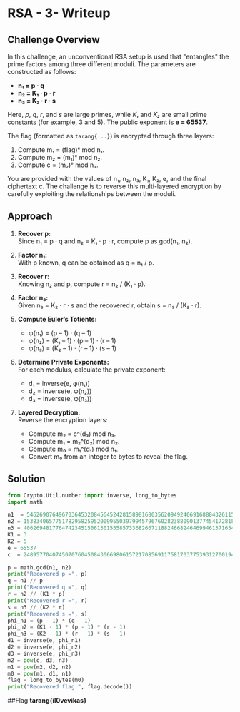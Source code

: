 # RSA - 3- Writeup

## Challenge Overview

In this challenge, an unconventional RSA setup is used that "entangles" the prime factors among three different moduli. The parameters are constructed as follows:

- **n₁ = p · q**
- **n₂ = K₁ · p · r**
- **n₃ = K₂ · r · s**

Here, *p*, *q*, *r*, and *s* are large primes, while *K₁* and *K₂* are small prime constants (for example, 3 and 5). The public exponent is **e = 65537**.

The flag (formatted as `tarang{...}`) is encrypted through three layers:
1. Compute m₁ = (flag)ᵉ mod n₁.
2. Compute m₂ = (m₁)ᵉ mod n₂.
3. Compute c = (m₂)ᵉ mod n₃.

You are provided with the values of n₁, n₂, n₃, K₁, K₂, e, and the final ciphertext c. The challenge is to reverse this multi-layered encryption by carefully exploiting the relationships between the moduli.

## Approach

1. **Recover p:**  
   Since n₁ = p · q and n₂ = K₁ · p · r, compute p as gcd(n₁, n₂).

2. **Factor n₁:**  
   With p known, q can be obtained as q = n₁ / p.

3. **Recover r:**  
   Knowing n₂ and p, compute r = n₂ / (K₁ · p).

4. **Factor n₃:**  
   Given n₃ = K₂ · r · s and the recovered r, obtain s = n₃ / (K₂ · r).

5. **Compute Euler’s Totients:**  
   - φ(n₁) = (p – 1) · (q – 1)
   - φ(n₂) = (K₁ – 1) · (p – 1) · (r – 1)
   - φ(n₃) = (K₂ – 1) · (r – 1) · (s – 1)

6. **Determine Private Exponents:**  
   For each modulus, calculate the private exponent:
   - d₁ = inverse(e, φ(n₁))
   - d₂ = inverse(e, φ(n₂))
   - d₃ = inverse(e, φ(n₃))

7. **Layered Decryption:**  
   Reverse the encryption layers:
   - Compute m₂ = c^(d₃) mod n₃.
   - Compute m₁ = m₂^(d₂) mod n₂.
   - Compute m₀ = m₁^(d₁) mod n₁.
   - Convert m₀ from an integer to bytes to reveal the flag.

## Solution

```python
from Crypto.Util.number import inverse, long_to_bytes
import math

n1  = 54626907649670364532084564524281589816803562094924069168884326115008447189498970169034885532606173081906251235177462497071879931331564177298834751734829475438261752248844512024582627115623717872936064767827395535930896975320927132129270924978098419084012688544397622689479512730561358570020861797396200138809
n2 = 153834065775178295825952009955039799457967602823880901377454172818760467728926990892782698749614306675015824705837370633975704713021674435884374655558327515327686964850554490639691754991421517410408320393747979183697746308655218107455649718030684307276729225097067925779115707829754353674613068633044120715099
n3 = 406269481776474234515061301555857336826671188246682464699461371654715032129558031398000505478333811101402881994011933062348880476815994992624769015353157292296665892161555472973500954380478050568773016486727491208717216066451246938715112200151294011455263764977775208595512953400607663683247037079807676898585
K1 = 3
K2 = 5
e = 65537
c  = 248957704074507076045084306698061572170856911758170377539312700194312418748850806939582167184083790586650765675364000995052894118450142118285188304881245913982557552660609408762532881805309632812424797364328386611425364623526986763054703854290355637170446255226812537390883665723455065143797534738049398152839

p = math.gcd(n1, n2)
print("Recovered p =", p)
q = n1 // p
print("Recovered q =", q)
r = n2 // (K1 * p)
print("Recovered r =", r)
s = n3 // (K2 * r)
print("Recovered s =", s)
phi_n1 = (p - 1) * (q - 1)
phi_n2 = (K1 - 1) * (p - 1) * (r - 1)
phi_n3 = (K2 - 1) * (r - 1) * (s - 1)
d1 = inverse(e, phi_n1)
d2 = inverse(e, phi_n2)
d3 = inverse(e, phi_n3)
m2 = pow(c, d3, n3)
m1 = pow(m2, d2, n2)
m0 = pow(m1, d1, n1)
flag = long_to_bytes(m0)
print("Recovered flag:", flag.decode())
```
##Flag
**tarang{il0vevikas}**
